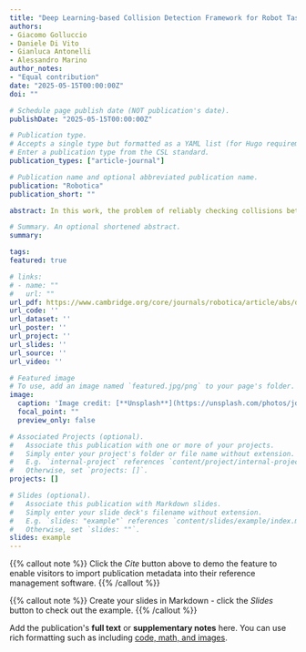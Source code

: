 ```yaml
---
title: "Deep Learning-based Collision Detection Framework for Robot Tasks in Clutter"
authors:
- Giacomo Golluccio
- Daniele Di Vito
- Gianluca Antonelli
- Alessandro Marino
author_notes:
- "Equal contribution"
date: "2025-05-15T00:00:00Z"
doi: ""

# Schedule page publish date (NOT publication's date).
publishDate: "2025-05-15T00:00:00Z"

# Publication type.
# Accepts a single type but formatted as a YAML list (for Hugo requirements).
# Enter a publication type from the CSL standard.
publication_types: ["article-journal"]

# Publication name and optional abbreviated publication name.
publication: "Robotica"
publication_short: ""

abstract: In this work, the problem of reliably checking collisions between robot manipulators and the surrounding environment in short time for tasks, such as replanning and object grasping in clutter, is addressed. Geometric approaches are usually applied in this context; however, they can result not suitable in highly time-constrained applications. The purpose of this paper is to present a learning-based method able to outperform geometric approaches in clutter. The proposed approach uses a neural network (NN) to detect collisions online by performing a classification task on the input represented by the depth image or point cloud containing the robot gripper projected into the application scene. Specifically, several state-of-the-art NN architectures are considered, along with some customization to tackle the problem at hand. These approaches are compared to identify the model that achieves the highest accuracy while containing the computational burden. The analysis shows the feasibility of the robot collision checker based on a deep learning approach. In fact, such approach presents a low collision detection time, of the order of milliseconds on the selected hardware, with acceptable accuracy. Furthermore, the computational burden is compared with state-of-the-art geometric techniques. The entire work is based on an industrial case study involving a KUKA Agilus industrial robot manipulator at the Technology & Innovation Center of KUKA Deutschland GmbH, Germany. Further validation is performed with the Amazon Robotic Manipulation Benchmark (ARMBench) dataset as well, in order to corroborate the reported findings

# Summary. An optional shortened abstract.
summary: 

tags: 
featured: true

# links:
# - name: ""
#   url: ""
url_pdf: https://www.cambridge.org/core/journals/robotica/article/abs/deep-learningbased-collision-detection-framework-for-robot-tasks-in-clutter/FE07A6D9E4E35A0116A76AEB26C6E6F0
url_code: ''
url_dataset: ''
url_poster: ''
url_project: ''
url_slides: ''
url_source: ''
url_video: ''

# Featured image
# To use, add an image named `featured.jpg/png` to your page's folder. 
image:
  caption: 'Image credit: [**Unsplash**](https://unsplash.com/photos/jdD8gXaTZsc)'
  focal_point: ""
  preview_only: false

# Associated Projects (optional).
#   Associate this publication with one or more of your projects.
#   Simply enter your project's folder or file name without extension.
#   E.g. `internal-project` references `content/project/internal-project/index.md`.
#   Otherwise, set `projects: []`.
projects: []

# Slides (optional).
#   Associate this publication with Markdown slides.
#   Simply enter your slide deck's filename without extension.
#   E.g. `slides: "example"` references `content/slides/example/index.md`.
#   Otherwise, set `slides: ""`.
slides: example
---
```


{{% callout note %}}
Click the *Cite* button above to demo the feature to enable visitors to import publication metadata into their reference management software.
{{% /callout %}}

{{% callout note %}}
Create your slides in Markdown - click the *Slides* button to check out the example.
{{% /callout %}}

Add the publication's **full text** or **supplementary notes** here. You can use rich formatting such as including [code, math, and images](https://docs.hugoblox.com/content/writing-markdown-latex/).

